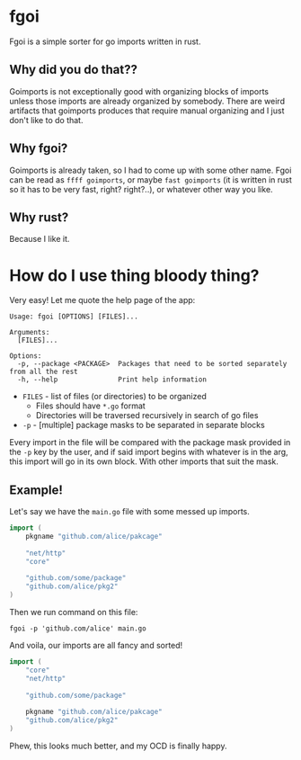 # fgoi

Fgoi is a simple sorter for go imports written in rust.

## Why did you do that??

Goimports is not exceptionally good with organizing blocks of
imports unless those imports are already organized by somebody. There are weird
artifacts that goimports produces that require manual organizing and I just don't
like to do that.

## Why fgoi?

Goimports is already taken, so I had to come up with some other name. Fgoi can be
read as `ffff goimports`, or maybe `fast goimports` (it is written in rust so it
has to be very fast, right? right?..), or whatever other way you like.

## Why rust?

Because I like it.

# How do I use thing bloody thing?

Very easy! Let me quote the help page of the app:

```
Usage: fgoi [OPTIONS] [FILES]...

Arguments:
  [FILES]...  

Options:
  -p, --package <PACKAGE>  Packages that need to be sorted separately from all the rest
  -h, --help               Print help information
```

* `FILES` - list of files (or directories) to be organized
  * Files should have `*.go` format
  * Directories will be traversed recursively in search of go files
* `-p` - [multiple] package masks to be separated in separate blocks

Every import in the file will be compared with the package mask provided in the
`-p` key by the user, and if said import begins with whatever is in the arg,
this import will go in its own block. With other imports that suit the mask.

## Example!

Let's say we have the `main.go` file with some messed up imports.

``` go
import (
	pkgname "github.com/alice/pakcage"
	
	"net/http"
	"core"
	
	"github.com/some/package"
	"github.com/alice/pkg2"
)
```

Then we run command on this file:

```
fgoi -p 'github.com/alice' main.go
```

And voila, our imports are all fancy and sorted!

``` go
import (
	"core"
	"net/http"
	
	"github.com/some/package"
	
	pkgname "github.com/alice/pakcage"
	"github.com/alice/pkg2"
)
```

Phew, this looks much better, and my OCD is finally happy.
